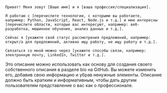 ```
Привет! Меня зовут [Ваше имя] и я [ваша профессия/специализация].

Я работаю с [перечислите технологии, с которыми вы работаете, например: Python, JavaScript, React, Node.js и т.д.] и мне интересны [перечислите области, которые вас интересуют, например: веб-разработка, машинное обучение, анализ данных и т.д.].

Сейчас я [укажите свой статус рассмотрения предложений, например: открыт/а для предложений, активно ищу работу, не ищу работу и т.д.].

Связаться со мной можно через [укажите способы связи, например: электронную почту, LinkedIn, Twitter и т.д.].
```

Это описание можно использовать как основу для создания своего собственного описания в разделе bio на GitHub. Вы можете изменить его, добавив свою информацию и убрав ненужные элементы. Описание должно быть кратким и информативным, чтобы дать другим пользователям представление о вас как о профессионале.

<!--
**PyDataLab/PyDataLab** is a ✨ _special_ ✨ repository because its `README.md` (this file) appears on your GitHub profile.

Here are some ideas to get you started:

- 🔭 I’m currently working on ...
- 🌱 I’m currently learning ...
- 👯 I’m looking to collaborate on ...
- 🤔 I’m looking for help with ...
- 💬 Ask me about ...
- 📫 How to reach me: ...
- 😄 Pronouns: ...
- ⚡ Fun fact: ...
-->
